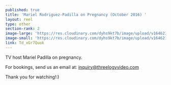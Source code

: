 ```yaml
---
published: true
title: 'Mariel Rodriguez-Padilla on Pregnancy (October 2016) '
layout: reel
type: other
section-rank: 2
image-large: 'https://res.cloudinary.com/dyhs9kt7b/image/upload/v1646214121/mariel.jpg'
image-small: 'https://res.cloudinary.com/dyhs9kt7b/image/upload/v1646214121/mariel.jpg'
link: Td_xGr7Quok
---
```

TV host Mariel Padilla on pregnancy. 

For bookings, send us an email at: inquiry@threelogyvideo.com

Thank you for watching!:)
